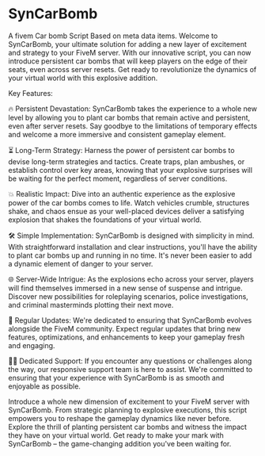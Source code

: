 # SynCarBomb
A fivem Car bomb Script Based on meta data items.
Welcome to SynCarBomb, your ultimate solution for adding a new layer of excitement and strategy to your FiveM server. With our innovative script, you can now introduce persistent car bombs that will keep players on the edge of their seats, even across server resets. Get ready to revolutionize the dynamics of your virtual world with this explosive addition.

Key Features:

🔥 Persistent Devastation: SynCarBomb takes the experience to a whole new level by allowing you to plant car bombs that remain active and persistent, even after server resets. Say goodbye to the limitations of temporary effects and welcome a more immersive and consistent gameplay element.

⏳ Long-Term Strategy: Harness the power of persistent car bombs to devise long-term strategies and tactics. Create traps, plan ambushes, or establish control over key areas, knowing that your explosive surprises will be waiting for the perfect moment, regardless of server conditions.

💥 Realistic Impact: Dive into an authentic experience as the explosive power of the car bombs comes to life. Watch vehicles crumble, structures shake, and chaos ensue as your well-placed devices deliver a satisfying explosion that shakes the foundations of your virtual world.

🛠️ Simple Implementation: SynCarBomb is designed with simplicity in mind. With straightforward installation and clear instructions, you'll have the ability to plant car bombs up and running in no time. It's never been easier to add a dynamic element of danger to your server.

🌐 Server-Wide Intrigue: As the explosions echo across your server, players will find themselves immersed in a new sense of suspense and intrigue. Discover new possibilities for roleplaying scenarios, police investigations, and criminal masterminds plotting their next move.

🔧 Regular Updates: We're dedicated to ensuring that SynCarBomb evolves alongside the FiveM community. Expect regular updates that bring new features, optimizations, and enhancements to keep your gameplay fresh and engaging.

👩‍💻 Dedicated Support: If you encounter any questions or challenges along the way, our responsive support team is here to assist. We're committed to ensuring that your experience with SynCarBomb is as smooth and enjoyable as possible.

Introduce a whole new dimension of excitement to your FiveM server with SynCarBomb. From strategic planning to explosive executions, this script empowers you to reshape the gameplay dynamics like never before. Explore the thrill of planting persistent car bombs and witness the impact they have on your virtual world. Get ready to make your mark with SynCarBomb – the game-changing addition you've been waiting for.
